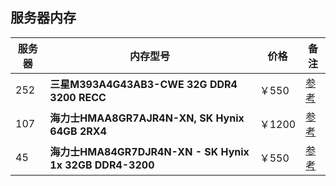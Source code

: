 ## 服务器内存

| 服务器 | 内存型号                                                | 价格   | 备注                                                         |
| ------ | ------------------------------------------------------- | ------ | ------------------------------------------------------------ |
| 252    | **三星M393A4G43AB3-CWE 32G DDR4 3200 RECC**             | ￥550  | [参考](https://memory.net/product/m393a4g43ab3-cwe-samsung-1x-32gb-ddr4-3200-rdimm-pc4-25600r-dual-rank-x8-module/) |
| 107    | **海力士HMAA8GR7AJR4N-XN, SK Hynix 64GB 2RX4**          | ￥1200 | [参考](https://memory.net/product/hmaa8gr7ajr4n-xn-sk-hynix-1x-64gb-ddr4-3200-rdimm-pc4-25600r-dual-rank-x4-module/) |
| 45     | **海力士HMA84GR7DJR4N-XN - SK Hynix 1x 32GB DDR4-3200** | ￥550  | [参考](https://memory.net/product/hma84gr7djr4n-xn-sk-hynix-1x-32gb-ddr4-3200-rdimm-pc4-25600r-dual-rank-x4-module/) |

